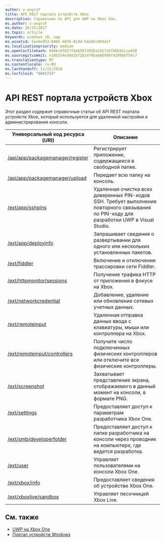 ```yaml
---
author: v-angraf
title: API REST портала устройств Xbox
description: Справочник по API для UWP на Xbox One.
ms.author: v-angraf
ms.date: 10/25/2017
ms.topic: article
keywords: windows 10, uwp
ms.assetid: 5ae8e953-0465-487b-81dd-54a85c904daf
ms.localizationpriority: medium
ms.openlocfilehash: 894bc6f657f4a65072056a14171bf86b92cced38
ms.sourcegitcommit: e38b334edb82bf2b1474ba686990f4299b8f59c7
ms.translationtype: MT
ms.contentlocale: ru-RU
ms.lasthandoff: 11/15/2018
ms.locfileid: "6841715"
---
```

# <a name="xbox-device-portal-rest-api"></a>API REST портала устройств Xbox

Этот раздел содержит справочные статьи об API REST портала устройств Xbox, который используется для удаленной настройки и администрирования консоли.

| Универсальный код ресурса (URI)        | Описание |
|------------|-------------|
|[/api/app/packagemanager/register](wdp-loose-folder-register-api.md)| Регистрирует приложение, содержащееся в свободной папке. |
|[/api/app/packagemanager/upload](wdp-folder-upload.md)| Передает всю папку на консоль. |
|[/ext/app/sshpins](uwp-sshpins-api.md)| Удаленная очистка всех доверенных PIN-кодов SSH. Требует выполнения повторного связывания по PIN-коду для разработки UWP в Visual Studio. |
|[/ext/app/deployinfo](uwp-deployinfo-api.md)| Запрашивает сведения о развертывании для одного или нескольких установленных пакетов. |
|[/ext/fiddler](wdp-fiddler-api.md)| Включение и отключение трассировки сети Fiddler. |
|[/ext/httpmonitor/sessions](wdp-httpMonitor-api.md)| Получение трафика HTTP от приложения в фокусе на Xbox. |
|[/ext/networkcredential](uwp-networkcredentials-api.md)| Добавление, удаление или обновление сетевых учетных данных. |
|[/ext/remoteinput](uwp-remoteinput-api.md)| Удаленная отправка данных ввода с клавиатуры, мыши или контроллера на Xbox. |
|[/ext/remoteinput/controllers](uwp-remoteinput-controllers-api.md)| Получите число подключенных физических контроллеров или отключите все физические контроллеры. |
|[/ext/screenshot](wdp-media-capture-api.md)| Захватывает представление экрана, отображаемого в данный момент на консоли, в формате PNG. |
|[/ext/settings](wdp-xboxsettings-api.md)| Предоставляет доступ к параметрам разработчика Xbox One. |
|[/ext/smb/developerfolder](wdp-smb-api.md)| Предоставляет доступ к папке разработчика на консоли через проводник на компьютере, где ведется разработка. |
|[/ext/user](wdp-user-management.md)| Управляет пользователями на консоли Xbox One. |
|[/ext/xbox/info](wdp-xboxinfo-api.md)| Предоставляет сведения об устройстве Xbox One. |
|[/ext/xboxlive/sandbox](wdp-sandbox-api.md)| Управляет песочницей Xbox Live. |

## <a name="see-also"></a>См. также

- [UWP на Xbox One](index.md)
- [Портал устройств Windows](../debug-test-perf/device-portal.md)